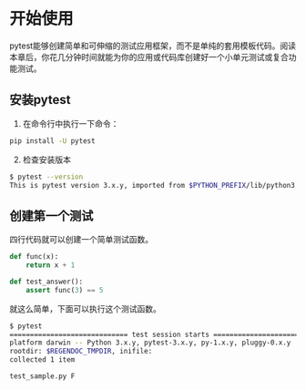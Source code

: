 # 开始使用
pytest能够创建简单和可伸缩的测试应用框架，而不是单纯的套用模板代码。阅读本章后，你花几分钟时间就能为你的应用或代码库创建好一个小单元测试或复合功能测试。
## 安装pytest
1. 在命令行中执行一下命令：
```sh
pip install -U pytest
```
2. 检查安装版本
```sh
$ pytest --version
This is pytest version 3.x.y, imported from $PYTHON_PREFIX/lib/python3.5/site-packages/pytest.py
```
## 创建第一个测试
四行代码就可以创建一个简单测试函数。
```py
def func(x):
    return x + 1

def test_answer():
    assert func(3) == 5
```
就这么简单，下面可以执行这个测试函数。
```sh
$ pytest
============================= test session starts ==============================
platform darwin -- Python 3.x.y, pytest-3.x.y, py-1.x.y, pluggy-0.x.y
rootdir: $REGENDOC_TMPDIR, inifile:
collected 1 item

test_sample.py F                                                         [100%]

=================================== FAILURES ===================================
_________________________________ test_answer __________________________________

    def test_answer():
>       assert func(3) == 5
E       assert 4 == 5
E        +  where 4 = func(3)

test_sample.py:5: AssertionError
=========================== 1 failed in 0.04 seconds ===========================
```
因为`func(3)`并没有返回`5`，所以pytest返回了一个失败报告。
> **注意：**
> 你可以使用`assert`声明来证明测试预期。pytest的“高级断言检查”功能，可以智能地返回断言表达式的中间值，避免你阅读太多无用的unittest遗留方法。
## 执行多条测试
`pytest`会执行当前目录和子目录下所有名为*test_\*.py*或*_test.py*的文件。更规范的说明，请参见[标准测试发现规则](./goodpractices.md)。
## 断言预期内的异常抛出
使用`raises`来帮助断言代码抛出异常。
```py
import pytest
def f():
    raise SystemExit(1)

def test_mytest():
    with pytest.raises(SystemExit):
        f()
```
使用“安静”报告模式执行测试函数：
```sh
pytest -q
.                                                                        [100%]
1 passed in 0.01 seconds
```
## 把多条测试集合到类中
一旦写了多条测试，我们会很自然地想把它们集成到类中。用pytest很容易创建一个包含多条测试的类。
```py
class TestClass:
    def test_one(self):
        x = 'this'
        assert 'h' in x

    def test_two(self):
        x = 'hello'
        assert hasattr(x, 'check')
```
`pytest`根据[标准测试发现规则](./goodpractices.md)收集测试用例，所以它会找到所有带`test_`前缀的函数。剩下不需要任何子类。我们可以简单地通过文件名参数运行测试模型。
```sh
$ pytest -q test_class.py
.F                                                                       [100%]
=================================== FAILURES ===================================
______________________________ TestClass.test_two ______________________________

self = <test_class.TestClass object at 0x10550f048>

    def test_two(self):
        x = 'hello'
>       assert hasattr(x, 'check')
E       AssertionError: assert False
E        +  where False = hasattr('hello', 'check')

test_class.py:8: AssertionError
1 failed, 1 passed in 0.05 seconds
```
第一个测试成功，第二个失败。很容易根据断言的中间值判断失败原因。
## 为功能测试获取唯一的临时目录
`pytest`通过[内置的固定/函数参数]来获得特定资源，比如唯一临时目录。
```py
def test_needsfiles(tmpdir):
    print (tmpdir)
    assert 0
```
测试函数执行前，`pytest`将调用工厂模式创建相关资源，上述代码是创建一个每次执行都唯一的临时目录，随后测试函数打印`tmpdir`签名。
```py
$ pytest -q test_tmpdir.py
F                                                                        [100%]
=================================== FAILURES ===================================
_______________________________ test_needsfiles ________________________________

tmpdir = local('PYTEST_TMPDIR/test_needsfiles0')

    def test_needsfiles(tmpdir):
        print (tmpdir)
>       assert 0
E       assert 0

test_tmpdir.py:3: AssertionError
----------------------------- Captured stdout call -----------------------------
PYTEST_TMPDIR/test_needsfiles0
1 failed in 0.04 seconds
```
更多tmpdir信息，请参见[临时目录和文件](https://docs.pytest.org/en/latest/tmpdir.html#tmpdir-handling)。
执行`pytest --fixtures`查看所有内置和可定制的[pytest 组件](https://docs.pytest.org/en/latest/fixture.html#fixtures)
